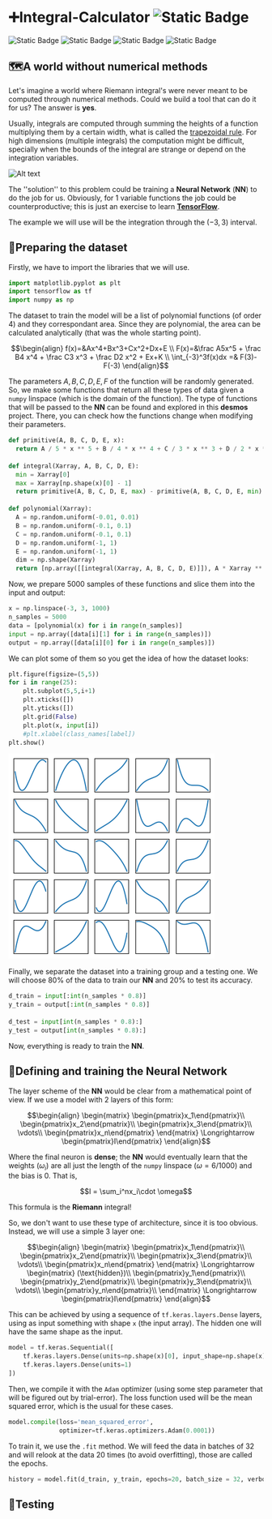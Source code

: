 # ➕Integral-Calculator ![Static Badge](https://img.shields.io/badge/Original-blue?style=for-the-badge)
![Static Badge](https://img.shields.io/badge/Python-blue?logo=Python&logoColor=white)
![Static Badge](https://img.shields.io/badge/Jupyter_Notebook-orange?logo=Jupyter&logoColor=white)
![Static Badge](https://img.shields.io/badge/TensorFlow-orange?logo=TensorFlow&logoColor=white)
![Static Badge](https://img.shields.io/badge/status-completed-green)

## 🗺️A world without numerical methods

Let's imagine a world where Riemann integral's were never meant to be computed through numerical methods. Could we build a tool that can do it for us? The answer is **yes**.

Usually, integrals are computed through summing the heights of a function multiplying them by a certain width, what is called the [trapezoidal rule](https://en.wikipedia.org/wiki/Trapezoidal_rule). For high dimensions (multiple integrals) the computation might be difficult, specially when the bounds of the integral are strange or depend on the integration variables.

<img src="https://media.geeksforgeeks.org/wp-content/uploads/20241231110823198597/trapezoid_rule.webp" alt="Alt text" width="440" height="340"/>

The ''solution'' to this problem could be training a **Neural Network** (**NN**) to do the job for us. Obviously, for 1 variable functions the job could be counterproductive; this is just an exercise to learn [**TensorFlow**](https://www.tensorflow.org/?hl=es-419).

The example we will use will be the integration through the $(-3,3)$ interval.

## 📑Preparing the dataset

Firstly, we have to import the libraries that we will use.

```Python
import matplotlib.pyplot as plt
import tensorflow as tf
import numpy as np
```

The dataset to train the model will be a list of polynomial functions (of order 4) and they correspondant area. Since they are polynomial, the area can be calculated analytically (that was the whole starting point).

```math
\begin{align}
f(x)=&Ax^4+Bx^3+Cx^2+Dx+E \\
F(x)=&\frac A5x^5 + \frac B4 x^4 + \frac C3 x^3 + \frac D2 x^2 + Ex+K \\
\int_{-3}^3f(x)dx =& F(3)-F(-3)
\end{align}
```

The parameters $A,B,C,D,E,F$ of the function will be randomly generated. So, we make some functions that return all these types of data given a ``numpy`` linspace (which is the domain of the function). The type of functions that will be passed to the **NN** can be found and explored in this **desmos** project. There, you can check how the functions change when modifying their parameters.

```Python
def primitive(A, B, C, D, E, x):
  return A / 5 * x ** 5 + B / 4 * x ** 4 + C / 3 * x ** 3 + D / 2 * x ** 2 + E * x

def integral(Xarray, A, B, C, D, E):
  min = Xarray[0]
  max = Xarray[np.shape(x)[0] - 1]
  return primitive(A, B, C, D, E, max) - primitive(A, B, C, D, E, min)

def polynomial(Xarray):
  A = np.random.uniform(-0.01, 0.01)
  B = np.random.uniform(-0.1, 0.1)
  C = np.random.uniform(-0.1, 0.1)
  D = np.random.uniform(-1, 1)
  E = np.random.uniform(-1, 1)
  dim = np.shape(Xarray)
  return [np.array([[integral(Xarray, A, B, C, D, E)]]), A * Xarray ** 4 + B * Xarray ** 3 + C * Xarray ** 2 + D * Xarray + E]
```

Now, we prepare $5000$ samples of these functions and slice them into the input and output:

```Python
x = np.linspace(-3, 3, 1000)
n_samples = 5000
data = [polynomial(x) for i in range(n_samples)]
input = np.array([data[i][1] for i in range(n_samples)])
output = np.array([data[i][0] for i in range(n_samples)])
```

We can plot some of them so you get the idea of how the dataset looks:

```Python
plt.figure(figsize=(5,5))
for i in range(25):
    plt.subplot(5,5,i+1)
    plt.xticks([])
    plt.yticks([])
    plt.grid(False)
    plt.plot(x, input[i])
    #plt.xlabel(class_names[label])
plt.show()
```
![til](./plot.png)

Finally, we separate the dataset into a training group and a testing one. We will choose $80$% of the data to train our **NN** and $20$% to test its accuracy.

```Python
d_train = input[:int(n_samples * 0.8)]
y_train = output[:int(n_samples * 0.8)]

d_test = input[int(n_samples * 0.8):]
y_test = output[int(n_samples * 0.8):]
```

Now, everything is ready to train the **NN**.

## 🧠Defining and training the Neural Network

The layer scheme of the **NN** would be clear from a mathematical point of view. If we use a model with 2 layers of this form:

```math
\begin{align}
\begin{matrix}
\begin{pmatrix}x_1\end{pmatrix}\\
\begin{pmatrix}x_2\end{pmatrix}\\
\begin{pmatrix}x_3\end{pmatrix}\\
\vdots\\
\begin{pmatrix}x_n\end{pmatrix}
\end{matrix}
\Longrightarrow
\begin{pmatrix}I\end{pmatrix}
\end{align}
```

Where the final neuron is **dense**; the **NN** would eventually learn that the weights ($\omega_i$) are all just the length of the ``numpy`` linspace ($\omega=6/1000$) and the bias is $0$. That is, 

```math
I = \sum_i^nx_i\cdot \omega
```

This formula is the **Riemann** integral!

So, we don't want to use these type of architecture, since it is too obvious. Instead, we will use a simple 3 layer one:

```math
\begin{align}
\begin{matrix}
\begin{pmatrix}x_1\end{pmatrix}\\
\begin{pmatrix}x_2\end{pmatrix}\\
\begin{pmatrix}x_3\end{pmatrix}\\
\vdots\\
\begin{pmatrix}x_n\end{pmatrix}
\end{matrix}
\Longrightarrow
\begin{matrix}
(\text{hidden})\\
\begin{pmatrix}y_1\end{pmatrix}\\
\begin{pmatrix}y_2\end{pmatrix}\\
\begin{pmatrix}y_3\end{pmatrix}\\
\vdots\\
\begin{pmatrix}y_n\end{pmatrix}\\
\end{matrix}
\Longrightarrow
\begin{pmatrix}I\end{pmatrix}
\end{align}
```

This can be achieved by using a sequence of ``tf.keras.layers.Dense`` layers, using as input something with shape ``x`` (the input array). The hidden one will have the same shape as the input.

```Python
model = tf.keras.Sequential([
    tf.keras.layers.Dense(units=np.shape(x)[0], input_shape=np.shape(x)),
    tf.keras.layers.Dense(units=1)
])
```

Then, we compile it with the ``Adam`` optimizer (using some step parameter that will be figured out by trial-error). The loss function used will be the mean squared error, which is the usual for these cases.

```Python
model.compile(loss='mean_squared_error',
              optimizer=tf.keras.optimizers.Adam(0.0001))
```

To train it, we use the ``.fit`` method. We will feed the data in batches of 32 and will relook at the data 20 times (to avoid overfitting), those are called the epochs.

```Python
history = model.fit(d_train, y_train, epochs=20, batch_size = 32, verbose=True)
```

## 🧪Testing

